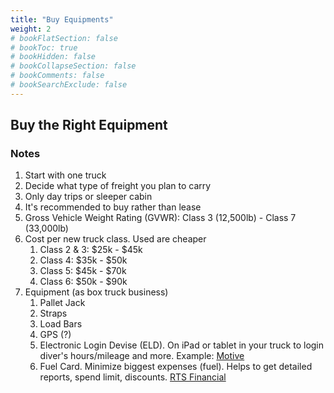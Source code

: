 ```yaml
---
title: "Buy Equipments"
weight: 2
# bookFlatSection: false
# bookToc: true
# bookHidden: false
# bookCollapseSection: false
# bookComments: false
# bookSearchExclude: false
---
```


## Buy the Right Equipment

### Notes

1. Start with one truck
2. Decide what type of freight you plan to carry
3. Only day trips or sleeper cabin
4. It's recommended to buy rather than lease
5. Gross Vehicle Weight Rating (GVWR): Class 3 (12,500lb) - Class 7 (33,000lb)
6. Cost per new truck class. Used are cheaper
   1. Class 2 & 3: $25k - $45k
   2. Class 4: $35k - $50k
   3. Class 5: $45k - $70k
   4. Class 6: $50k - $90k
7. Equipment (as box truck business)
   1. Pallet Jack
   2. Straps
   3. Load Bars
   4. GPS (?)
   5. Electronic Login Devise (ELD). On iPad or tablet in your truck to login diver's hours/mileage and more. Example: [Motive](https://gomotive.com)
   6. Fuel Card. Minimize biggest expenses (fuel). Helps to get detailed reports, spend limit, discounts. [RTS Financial](https://www.rtsinc.com)